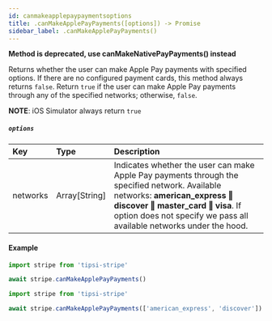 ```yaml
---
id: canmakeapplepaypaymentsoptions
title: .canMakeApplePayPayments([options]) -> Promise
sidebar_label: .canMakeApplePayPayments()
---
```


__Method is deprecated, use canMakeNativePayPayments() instead__

Returns whether the user can make Apple Pay payments with specified options.
If there are no configured payment cards, this method always returns `false`.
Return `true` if the user can make Apple Pay payments through any of the specified networks; otherwise, `false`.

**NOTE**: iOS Simulator always return `true`

##### `options`

| Key | Type | Description |
| :--- | :--- | :--- |
| networks | Array[String] | Indicates whether the user can make Apple Pay payments through the specified network. Available networks: **american_express ‖ discover ‖ master_card ‖ visa**. If option does not specify we pass all available networks under the hood. |

#### Example

```js
import stripe from 'tipsi-stripe'

await stripe.canMakeApplePayPayments()
```

```js
import stripe from 'tipsi-stripe'

await stripe.canMakeApplePayPayments(['american_express', 'discover'])
```
